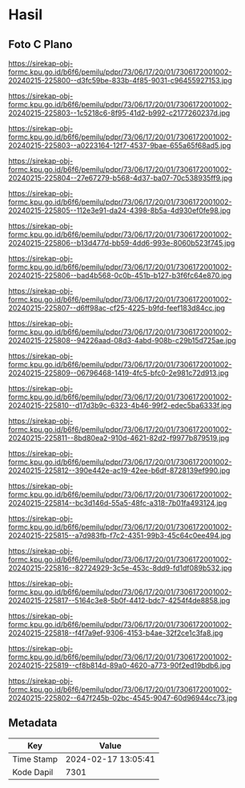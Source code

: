 # Hasil

## Foto C Plano

https://sirekap-obj-formc.kpu.go.id/b6f6/pemilu/pdpr/73/06/17/20/01/7306172001002-20240215-225800--d3fc59be-833b-4f85-9031-c96455927153.jpg

https://sirekap-obj-formc.kpu.go.id/b6f6/pemilu/pdpr/73/06/17/20/01/7306172001002-20240215-225803--1c5218c6-8f95-41d2-b992-c2177260237d.jpg

https://sirekap-obj-formc.kpu.go.id/b6f6/pemilu/pdpr/73/06/17/20/01/7306172001002-20240215-225803--a0223164-12f7-4537-9bae-655a65f68ad5.jpg

https://sirekap-obj-formc.kpu.go.id/b6f6/pemilu/pdpr/73/06/17/20/01/7306172001002-20240215-225804--27e67279-b568-4d37-ba07-70c538935ff9.jpg

https://sirekap-obj-formc.kpu.go.id/b6f6/pemilu/pdpr/73/06/17/20/01/7306172001002-20240215-225805--112e3e91-da24-4398-8b5a-4d930ef0fe98.jpg

https://sirekap-obj-formc.kpu.go.id/b6f6/pemilu/pdpr/73/06/17/20/01/7306172001002-20240215-225806--b13d477d-bb59-4dd6-993e-8060b523f745.jpg

https://sirekap-obj-formc.kpu.go.id/b6f6/pemilu/pdpr/73/06/17/20/01/7306172001002-20240215-225806--bad4b568-0c0b-451b-b127-b3f6fc64e870.jpg

https://sirekap-obj-formc.kpu.go.id/b6f6/pemilu/pdpr/73/06/17/20/01/7306172001002-20240215-225807--d6ff98ac-cf25-4225-b9fd-feef183d84cc.jpg

https://sirekap-obj-formc.kpu.go.id/b6f6/pemilu/pdpr/73/06/17/20/01/7306172001002-20240215-225808--94226aad-08d3-4abd-908b-c29b15d725ae.jpg

https://sirekap-obj-formc.kpu.go.id/b6f6/pemilu/pdpr/73/06/17/20/01/7306172001002-20240215-225809--06796468-1419-4fc5-bfc0-2e981c72d913.jpg

https://sirekap-obj-formc.kpu.go.id/b6f6/pemilu/pdpr/73/06/17/20/01/7306172001002-20240215-225810--d17d3b9c-6323-4b46-99f2-edec5ba6333f.jpg

https://sirekap-obj-formc.kpu.go.id/b6f6/pemilu/pdpr/73/06/17/20/01/7306172001002-20240215-225811--8bd80ea2-910d-4621-82d2-f9977b879519.jpg

https://sirekap-obj-formc.kpu.go.id/b6f6/pemilu/pdpr/73/06/17/20/01/7306172001002-20240215-225812--390e442e-ac19-42ee-b6df-8728139ef990.jpg

https://sirekap-obj-formc.kpu.go.id/b6f6/pemilu/pdpr/73/06/17/20/01/7306172001002-20240215-225814--bc3d146d-55a5-48fc-a318-7b01fa493124.jpg

https://sirekap-obj-formc.kpu.go.id/b6f6/pemilu/pdpr/73/06/17/20/01/7306172001002-20240215-225815--a7d983fb-f7c2-4351-99b3-45c64c0ee494.jpg

https://sirekap-obj-formc.kpu.go.id/b6f6/pemilu/pdpr/73/06/17/20/01/7306172001002-20240215-225816--82724929-3c5e-453c-8dd9-fd1df089b532.jpg

https://sirekap-obj-formc.kpu.go.id/b6f6/pemilu/pdpr/73/06/17/20/01/7306172001002-20240215-225817--5164c3e8-5b0f-4412-bdc7-4254f4de8858.jpg

https://sirekap-obj-formc.kpu.go.id/b6f6/pemilu/pdpr/73/06/17/20/01/7306172001002-20240215-225818--f4f7a9ef-9306-4153-b4ae-32f2ce1c3fa8.jpg

https://sirekap-obj-formc.kpu.go.id/b6f6/pemilu/pdpr/73/06/17/20/01/7306172001002-20240215-225819--cf8b814d-89a0-4620-a773-90f2ed19bdb6.jpg

https://sirekap-obj-formc.kpu.go.id/b6f6/pemilu/pdpr/73/06/17/20/01/7306172001002-20240215-225802--647f245b-02bc-4545-9047-60d96944cc73.jpg


## Metadata

| Key        | Value               |
| ---------- | ------------------- |
| Time Stamp | 2024-02-17 13:05:41 |
| Kode Dapil | 7301                |



